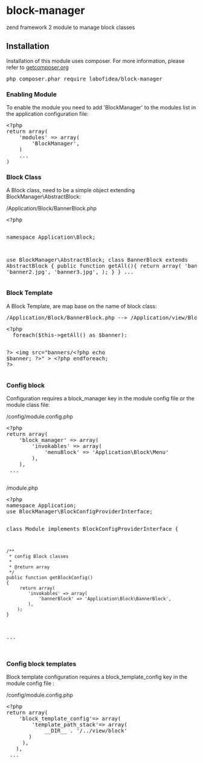 # block-manager
zend framework 2 module to manage block classes

<article>
 <h2>Installation</h2>
</article>

Installation of this module uses composer. For more information, please refer to 
<a href="http://getcomposer.org/">getcomposer.org</a>

<div class="highlight highlight-sh"><pre>php composer.phar require labofidea/block-manager</pre></div>

<article>
 <h3>Enabling Module</h3>
</article>
 
To enable the module you need to add 'BlockManager' to the modules list in the application configuration file:
 
<div class="highlight highlight-php">
<pre>
<span class="pl-pse">&lt;?php</span>
return array(
    'modules' => array(
        'BlockManager',
    )
    ...
)
</pre>
 </div>

<article>
 <h3>Block Class</h3>
</article>

A Block class, need to be a simple object extending BlockManager\AbstractBlock: <br> 
 
/Application/Block/BannerBlock.php
 
<div class="highlight highlight-php">
<pre>
<span class="pl-pse">&lt;?php</span>

namespace Application\Block;

use BlockManager\AbstractBlock;
class BannerBlock extends AbstractBlock
{
    public function getAll(){
        return array(
        'banner1.jpg',
        'banner2.jpg',
        'banner3.jpg',
        );
    }
}
...
</pre>
</div>
 
 
<article>
 <h3>Block Template</h3>
</article>

A Block Template, are map base on the name of block class: <br> 
 
 <div class="highlight highlight-sh"><pre>/Application/Block/BannerBlock.php --> /Application/view/Block/banner-block.phtml</pre></div>

<div class="highlight highlight-php">
<pre>
<span class="pl-pse">&lt;?php</span>
  foreach($this->getAll() as $banner):
  
?>
 &lt;img src="banners/<span class="pl-pse">&lt;?php</span> echo $banner; ?>" >
 <span class="pl-pse">&lt;?php</span>
  endforeach;
 ?>
</pre>
</div>
 
<article>
 <h3>Config block</h3>
</article>

Configuration requires a block_manager key in the module config file or the module class file:<br>
 
/config/module.config.php

<div class="highlight highlight-php">
<pre>
<span class="pl-pse">&lt;?php</span>
return array(
    'block_manager' => array(
        'invokables' => array(
            'menuBlock' => 'Application\Block\Menu'
        ),
    ),
 ...
 
</pre>
 </div>
 
 /module.php
 
<div class="highlight highlight-php">
<pre>
<span class="pl-pse">&lt;?php</span>
namespace Application;
use BlockManager\BlockConfigProviderInterface;

class Module implements BlockConfigProviderInterface
{

    /**
     * config Block classes
     *
     * @return array
     */
    public function getBlockConfig()
    {
         return array(
            'invokables' => array(
                'bannerBlock' => 'Application\Block\BannerBlock',
            ),
        );
    }
...
 
</pre>
</div>

<article>
 <h3>Config block templates</h3>
</article>

Block template configuration requires a block_template_config key in the module config file :<br>
 
/config/module.config.php

<div class="highlight highlight-php">
<pre>
<span class="pl-pse">&lt;?php</span>
return array(
    'block_template_config'=> array(
        'template_path_stack'=> array(
            __DIR__ . '/../view/block'
       )
     ),
   ),
 ...
 </pre>
 </div>
